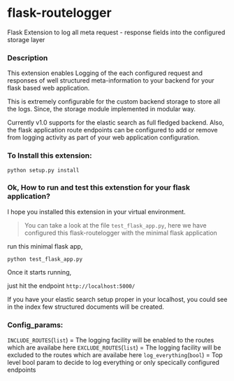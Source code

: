 # flask-routelogger
Flask Extension to log all meta request - response fields into the configured storage layer

### Description

This extension enables Logging of the each configured request and responses  of well structured meta-information to your backend for your flask based web application.

This is extremely configurable for the custom backend storage to store all the logs. Since, the storage module implemented in modular way.

Currently v1.0 supports for the elastic search as full fledged backend. Also, the flask application route endpoints can be configured to add or remove from logging activity as part of your web application configuration.

### To Install this extension:
`python setup.py install`

### Ok, How to run and test this extenstion for your flask application?

I hope you installed this extension in your virtual environment.

> You can take a look at the file `test_flask_app.py`, here we have configured this flask-routelogger with the minimal flask application

run this minimal flask app,

`python test_flask_app.py`

Once it starts running,

just hit the endpoint `http://localhost:5000/`

If you have your elastic search setup proper in your localhost, you could see in the index few structured documents will be created.

### Config_params:

`INCLUDE_ROUTES`(`list`) = The logging facility will be enabled to the routes which are availabe here
`EXCLUDE_ROUTES`(`list`) = The logging facility will be excluded to the routes which are availabe here
`log_everything`(`bool`) = Top level bool param to decide to log everything or only specically configured endpoints


